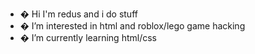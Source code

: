 - � Hi I'm redus and i do stuff
- � I’m interested in html and roblox/lego game hacking
- � I’m currently learning html/css

